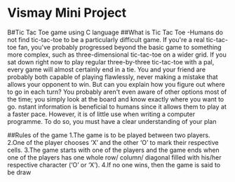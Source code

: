 # Vismay Mini Project
B#Tic Tac Toe game using C language
##What is Tic Tac Toe
-Humans do not find tic-tac-toe to be a particularly difficult game. If you're a real tic-tac-toe fan, you've probably progressed beyond the basic game to something more complex, such as three-dimensional tic-tac-toe on a wider grid. If you sat down right now to play regular three-by-three tic-tac-toe with a pal, every game will almost certainly end in a tie. You and your friend are probably both capable of playing flawlessly, never making a mistake that allows your opponent to win. But can you explain how you figure out where to go in each turn? You probably aren't even aware of other options most of the time; you simply look at the board and know exactly where you want to go. nstant information is beneficial to humans since it allows them to play at a faster pace. However, it is of little use when writing a computer programme. To do so, you must have a clear understanding of your plan

##Rules of the game
1.The game is to be played between two players.
2.One of the player chooses ‘X’ and the other ‘O’ to mark their respective cells.
3.The game starts with one of the players and the game ends when one of the players has one whole row/ column/ diagonal filled with his/her respective character (‘O’ or ‘X’).
4.If no one wins, then the game is said to be draw
